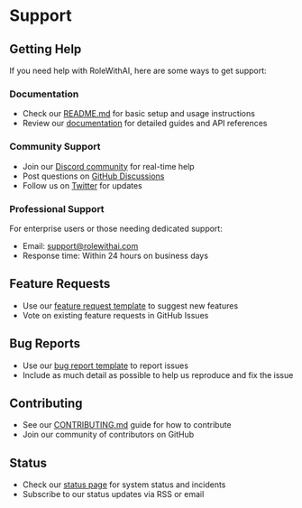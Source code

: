 # Support

## Getting Help

If you need help with RoleWithAI, here are some ways to get support:

### Documentation
- Check our [README.md](README.md) for basic setup and usage instructions
- Review our [documentation](docs/) for detailed guides and API references

### Community Support
- Join our [Discord community](https://discord.gg/rolewithai) for real-time help
- Post questions on [GitHub Discussions](https://github.com/yourusername/rolewithai/discussions)
- Follow us on [Twitter](https://twitter.com/rolewithai) for updates

### Professional Support
For enterprise users or those needing dedicated support:
- Email: support@rolewithai.com
- Response time: Within 24 hours on business days

## Feature Requests
- Use our [feature request template](.github/ISSUE_TEMPLATE/feature_request.md) to suggest new features
- Vote on existing feature requests in GitHub Issues

## Bug Reports
- Use our [bug report template](.github/ISSUE_TEMPLATE/bug_report.md) to report issues
- Include as much detail as possible to help us reproduce and fix the issue

## Contributing
- See our [CONTRIBUTING.md](CONTRIBUTING.md) guide for how to contribute
- Join our community of contributors on GitHub

## Status
- Check our [status page](https://status.rolewithai.com) for system status and incidents
- Subscribe to our status updates via RSS or email 